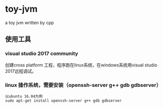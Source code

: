 # toy-jvm
a toy jvm written by cpp

## 使用工具
### visual studio 2017 community
创建cross platform 工程，程序跑在linux系统，在windows系统用visual studio 2017远程调试。
### linux 操作系统，需要安装（openssh-server g++ gdb gdbserver）
```
以ubuntu 16.04为例
sudo apt-get install openssh-server g++ gdb gdbserver
```

